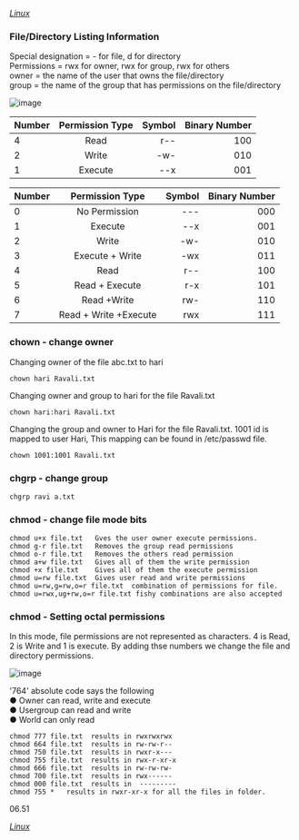 *[Linux](linux.md)*

### File/Directory Listing Information
Special designation = - for file, d for directory<br/>
Permissions = rwx for owner, rwx for group, rwx for others<br/>
owner = the name of the user that owns the file/directory<br/>
group = the name of the group that has permissions on the file/directory<br/>

![image](https://user-images.githubusercontent.com/1942588/123860950-934f4e00-d8f4-11eb-9da8-4a9e869afacd.png)


| Number | Permission Type | Symbol |Binary Number|
| :---  | :---: | ---: |---:
| 4 | Read| r--|100|
| 2 | Write| -w-|010|
| 1 | Execute| --x|001|

|Number |Permission Type |Symbol|Binary Number|
| :---  | :---: | ---: | ---: |
|0 |No Permission| ---|000|
|1 |Execute| --x|001|
|2 |Write |-w-|010|
|3 |Execute + Write| -wx|011|
|4 |Read| r--|100|
|5 |Read + Execute| r-x|101|
|6 |Read +Write| rw-|110|
|7 |Read + Write +Execute| rwx|111|

### chown - change owner
Changing owner of the file abc.txt to hari
```
chown hari Ravali.txt
```
Changing owner and group to hari for the file Ravali.txt
```
chown hari:hari Ravali.txt
```
Changing the group and owner to Hari for the file Ravali.txt. 1001 id is mapped to user Hari, This mapping can be found in /etc/passwd file.
```
chown 1001:1001 Ravali.txt
```
### chgrp - change group
```
chgrp ravi a.txt
```
### chmod - change file mode bits
```
chmod u+x file.txt   Gves the user owner execute permissions.
chmod g-r file.txt   Removes the group read permissions
chmod o-r file.txt   Removes the others read permission
chmod a+w file.txt   Gives all of them the write permission
chmod +x file.txt    Gives all of them the execute permission
chmod u=rw file.txt  Gives user read and write permissions
chmod u=rw,g=rw,o=r file.txt  combination of permissions for file.
chmod u=rwx,ug+rw,o=r file.txt fishy combinations are also accepted
```

### chmod - Setting octal permissions

In this mode, file permissions are not represented as characters. 4 is Read, 2 is Write and 1 is execute. By adding thse numbers we change the file and directory permissions.<br>

![image](https://user-images.githubusercontent.com/1942588/123878848-dbc73580-d90d-11eb-85a7-3fb82288a8a7.png)

'764' absolute code says the following<br>
● Owner can read, write and execute<br>
● Usergroup can read and write<br>
● World can only read<br>
```
chmod 777 file.txt  results in rwxrwxrwx
chmod 664 file.txt  results in rw-rw-r--
chmod 750 file.txt  results in rwxr-x---
chmod 755 file.txt  results in rwx-r-xr-x
chmod 666 file.txt  results in rw-rw-rw-
chmod 700 file.txt  results in rwx------
chmod 000 file.txt  results in  ---------
chmod 755 *   results in rwxr-xr-x for all the files in folder.
```
06.51


*[Linux](linux.md)*

